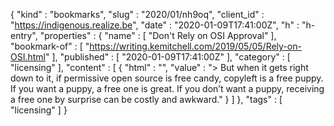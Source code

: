 {
  "kind" : "bookmarks",
  "slug" : "2020/01/nh9oq",
  "client_id" : "https://indigenous.realize.be",
  "date" : "2020-01-09T17:41:00Z",
  "h" : "h-entry",
  "properties" : {
    "name" : [ "Don't Rely on OSI Approval" ],
    "bookmark-of" : [ "https://writing.kemitchell.com/2019/05/05/Rely-on-OSI.html" ],
    "published" : [ "2020-01-09T17:41:00Z" ],
    "category" : [ "licensing" ],
    "content" : [ {
      "html" : "",
      "value" : "> But when it gets right down to it, if permissive open source is free candy, copyleft is a free puppy. If you want a puppy, a free one is great. If you don’t want a puppy, receiving a free one by surprise can be costly and awkward."
    } ]
  },
  "tags" : [ "licensing" ]
}
